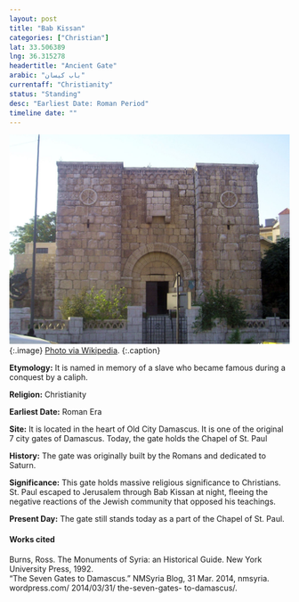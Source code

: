 ```yaml
---
layout: post
title: "Bab Kissan"
categories: ["Christian"]
lat: 33.506389
lng: 36.315278
headertitle: "Ancient Gate"
arabic: "باب كيسان"
currentaff: "Christianity"
status: "Standing"
desc: "Earliest Date: Roman Period"
timeline date: ""
---
```

![Bab Kissan](images/kissan.jpeg)
   {:.image}
[Photo via Wikipedia](https://en.wikipedia.org/wiki/Bab_Kisan#/media/File:Damascus-Bab_Kisan.jpg).
   {:.caption}

**Etymology:** It is named in memory of a slave who became famous during a conquest by a caliph. 

**Religion:** Christianity

**Earliest Date:** Roman Era

**Site:** It is located in the heart of Old City Damascus. It is one of the original 7 city gates of Damascus. Today, the gate holds the Chapel of St. Paul

**History:** The gate was originally built by the Romans and dedicated to Saturn.

**Significance:** This gate holds massive religious significance to Christians. St. Paul escaped to Jerusalem through Bab Kissan at night, fleeing the negative reactions of the Jewish community that opposed his teachings.

**Present Day:** The gate still stands today as a part of the Chapel of St. Paul.


#### Works cited

Burns, Ross. The Monuments of Syria: an Historical Guide. New York University Press, 1992.  
“The Seven Gates to Damascus.” NMSyria Blog, 31 Mar. 2014, nmsyria. wordpress.com/ 2014/03/31/ the-seven-gates- to-damascus/.